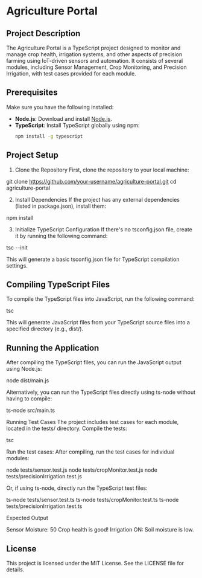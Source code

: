 # Agriculture Portal

## Project Description
The Agriculture Portal is a TypeScript project designed to monitor and manage crop health, irrigation systems, and other aspects of precision farming using IoT-driven sensors and automation. It consists of several modules, including Sensor Management, Crop Monitoring, and Precision Irrigation, with test cases provided for each module.

## Prerequisites
Make sure you have the following installed:

- **Node.js**: Download and install [Node.js](https://nodejs.org/).
- **TypeScript**: Install TypeScript globally using npm:
  ```bash
  npm install -g typescript

## Project Setup
1. Clone the Repository
First, clone the repository to your local machine:

git clone https://github.com/your-username/agriculture-portal.git
cd agriculture-portal


2. Install Dependencies
If the project has any external dependencies (listed in package.json), install them:

npm install


3. Initialize TypeScript Configuration
If there's no tsconfig.json file, create it by running the following command:

tsc --init


This will generate a basic tsconfig.json file for TypeScript compilation settings.

## Compiling TypeScript Files
To compile the TypeScript files into JavaScript, run the following command:

tsc

This will generate JavaScript files from your TypeScript source files into a specified directory (e.g., dist/).


## Running the Application
After compiling the TypeScript files, you can run the JavaScript output using Node.js:

node dist/main.js

Alternatively, you can run the TypeScript files directly using ts-node without having to compile:

ts-node src/main.ts

Running Test Cases
The project includes test cases for each module, located in the tests/ directory.
Compile the tests:

tsc

Run the test cases: After compiling, run the test cases for individual modules:

node tests/sensor.test.js
node tests/cropMonitor.test.js
node tests/precisionIrrigation.test.js

Or, if using ts-node, directly run the TypeScript test files:

ts-node tests/sensor.test.ts
ts-node tests/cropMonitor.test.ts
ts-node tests/precisionIrrigation.test.ts

Expected Output

Sensor Moisture: 50
Crop health is good!
Irrigation ON: Soil moisture is low.


## License
This project is licensed under the MIT License. See the LICENSE file for details.

